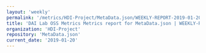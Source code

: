 ```yaml
---
layout: 'weekly'
permalink: '/metrics/HDI-Project/MetaData.json/WEEKLY-REPORT-2019-01-20'
title: 'DAI Lab OSS Metrics Metrics report for MetaData.json | WEEKLY-REPORT-2019-01-20'
organization: 'HDI-Project'
repository: 'MetaData.json'
current_date: '2019-01-20'
---
```

